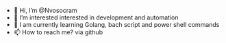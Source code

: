 - 👋 Hi, I’m @Nvosocram
- 👀 I’m interested interested in development and automation
- 🌱 I am currently learning Golang, bach script and power shell commands
- 📫 How to reach me? via github

<!---
Nvosocram/Nvosocram is a ✨ special ✨ repository because its `README.md` (this file) appears on your GitHub profile.
You can click the Preview link to take a look at your changes.
--->
